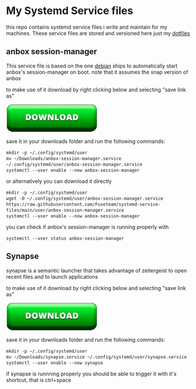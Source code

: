 # My Systemd Service files

this repo contains systemd service files i write and maintain for my machines. These service files are stored and versioned here just my [dotfiles](https://github.com/fuseteam/dotfiles)

## anbox session-manager

This service file is based on the one [debian](https://salsa.debian.org/zhsj/anbox/-/blob/master/debian/anbox-session-manager.service) ships to automatically start anbox's session-manager on boot.
note that it assumes the snap version of anbox

to make use of it download by right clicking below and selecting "save link as"

[![download](https://github.com/Fuseteam/linus-proof/blob/main/images/download.png)](https://raw.githubusercontent.com/Fuseteam/systemd-service-files/main/user/anbox-session-manager.service)

save it in your downloads folder and run the following commands:
```
mkdir -p ~/.config/systemd/user
mv ~/Downloads/anbox-session-manager.service ~/.config/systemd/user/anbox-session-manager.service
systemctl --user enable --now anbox-session-manager
```

or alternatively you can download it directly
```
mkdir -p ~/.config/systemd/user
wget -O ~/.config/systemd/user/anbox-session-manager.service https://raw.githubusercontent.com/Fuseteam/systemd-service-files/main/user/anbox-session-manager.service
systemctl --user enable --now anbox-session-manager
```

you can check if anbox's session-manager is running properly with 
```
systemctl --user status anbox-session-manager
```

## Synapse

synapse is a semantic launcher that takes advantage of zeitergeist to open recent files and to launch applications


to make use of it download by right clicking below and selecting "save link as"

[![download](https://github.com/Fuseteam/linus-proof/blob/main/images/download.png)](https://raw.githubusercontent.com/Fuseteam/systemd-service-files/main/user/synapse.service)

save it in your downloads folder and run the following commands:
```
mkdir -p ~/.config/systemd/user
mv ~/Downloads/synapse.service ~/.config/systemd/user/synapse.service
systemctl --user enable --now synapse
```

if synapse is runnning properly you should be able to trigger it with it's shortcut, that is ctrl+space
